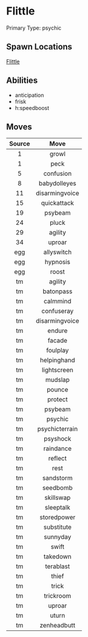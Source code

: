 # Flittle  
Primary Type: psychic  
  
## Spawn Locations  
[Flittle](/data/spawn_presets/flittle.md)  
  
## Abilities  
  * anticipation
  * frisk
  * h:speedboost
  
  
## Moves  
  
| Source | Move |  
|:---:|:---:|  
| 1 | growl |  
| 1 | peck |  
| 5 | confusion |  
| 8 | babydolleyes |  
| 11 | disarmingvoice |  
| 15 | quickattack |  
| 19 | psybeam |  
| 24 | pluck |  
| 29 | agility |  
| 34 | uproar |  
| egg | allyswitch |  
| egg | hypnosis |  
| egg | roost |  
| tm | agility |  
| tm | batonpass |  
| tm | calmmind |  
| tm | confuseray |  
| tm | disarmingvoice |  
| tm | endure |  
| tm | facade |  
| tm | foulplay |  
| tm | helpinghand |  
| tm | lightscreen |  
| tm | mudslap |  
| tm | pounce |  
| tm | protect |  
| tm | psybeam |  
| tm | psychic |  
| tm | psychicterrain |  
| tm | psyshock |  
| tm | raindance |  
| tm | reflect |  
| tm | rest |  
| tm | sandstorm |  
| tm | seedbomb |  
| tm | skillswap |  
| tm | sleeptalk |  
| tm | storedpower |  
| tm | substitute |  
| tm | sunnyday |  
| tm | swift |  
| tm | takedown |  
| tm | terablast |  
| tm | thief |  
| tm | trick |  
| tm | trickroom |  
| tm | uproar |  
| tm | uturn |  
| tm | zenheadbutt |  
  

